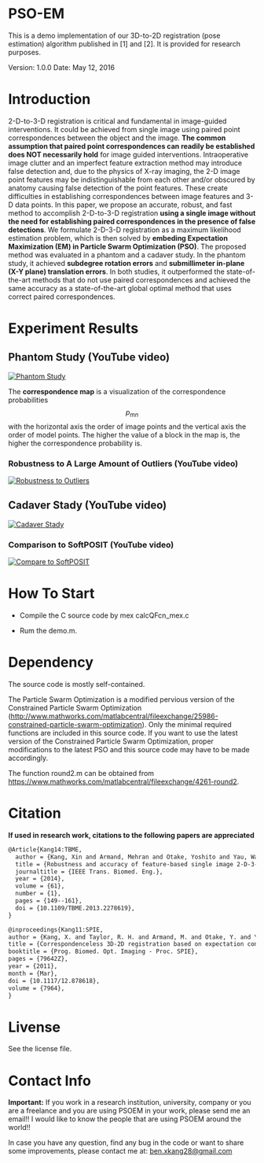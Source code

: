 # PSO-EM

This is a demo implementation of our 3D-to-2D registration (pose estimation) algorithm published in [1] and [2].  It is provided for research purposes.

Version: 1.0.0  Date: May 12, 2016

# Introduction

2-D-to-3-D registration is critical and fundamental in image-guided interventions. It could be achieved from single image using paired point correspondences between the object and the image. **The common assumption that paired point correspondences can readily be established does NOT necessarily hold** for image guided interventions. Intraoperative image clutter and an imperfect feature extraction method may introduce false detection and, due to the physics of X-ray imaging, the 2-D image point features may be indistinguishable from each other and/or obscured by anatomy causing false detection of the point features. These create difficulties in establishing correspondences between image features and 3-D data points. In this paper, we propose an accurate, robust, and fast method to accomplish 2-D-to-3-D registration **using a single image without the need for establishing paired correspondences in the presence of false detections**. We formulate 2-D-3-D registration as a maximum likelihood estimation problem, which is then solved by **embeding Expectation Maximization (EM) in Particle Swarm Optimization (PSO)**. The proposed method was evaluated in a phantom and a cadaver study. In the phantom study, it achieved **subdegree rotation errors** and **submillimeter in-plane (X-Y plane) translation errors**. In both studies, it outperformed the state-of-the-art methods that do not use paired correspondences and achieved the same accuracy as a state-of-the-art global optimal method that uses correct paired correspondences.

# Experiment Results
## Phantom Study (YouTube video)
[![Phantom Study](http://img.youtube.com/vi/XgQBXPwkW1w/0.jpg)](http://www.youtube.com/watch?v=XgQBXPwkW1w "Phantom Study")

The **correspondence map** is a visualization of the correspondence probabilities $$p_{mn}$$ with the horizontal axis the order of image points and the vertical axis the order of model points. The higher the value of a block in the map is, the higher the correspondence probability is.

### Robustness to A Large Amount of Outliers (YouTube video)
[![Robustness to Outliers](http://img.youtube.com/vi/FxADwn2lnqs/0.jpg)](http://www.youtube.com/watch?v=FxADwn2lnqs "Robustness to Outliers")

## Cadaver Stady (YouTube video)
[![Cadaver Stady](http://img.youtube.com/vi/qkwaYUClXhA/0.jpg)](http://www.youtube.com/watch?v=qkwaYUClXhA "Cadaver Stady")

### Comparison to SoftPOSIT (YouTube video)
[![Compare to SoftPOSIT](http://img.youtube.com/vi/crc4_oyl1bc/0.jpg)](http://www.youtube.com/watch?v=crc4_oyl1bc "Comparison to SoftPOSIT")

# How To Start

- Compile the C source code by mex calcQFcn_mex.c

- Rum the demo.m.

# Dependency

The source code is mostly self-contained.

The Particle Swarm Optimization is a modified pervious version of the Constrained Particle Swarm Optimization (http://www.mathworks.com/matlabcentral/fileexchange/25986-constrained-particle-swarm-optimization).  Only the minimal required functions are included in this source code.  If you want to use the latest version of the Constrained Particle Swarm Optimization, proper modifications to the latest PSO and this source code may have to be made accordingly.

The function round2.m can be obtained from https://www.mathworks.com/matlabcentral/fileexchange/4261-round2.

# Citation

**If used in research work, citations to the following papers are appreciated**

```latex
@Article{Kang14:TBME,
  author = {Kang, Xin and Armand, Mehran and Otake, Yoshito and Yau, Wai Pan and Cheung, Paul Y S and Hu, Yong and Taylor, Russell H.},
  title = {Robustness and accuracy of feature-based single image 2-D-3-D registration without correspondences for image-guided intervention},
  journaltitle = {IEEE Trans. Biomed. Eng.},
  year = {2014},
  volume = {61},
  number = {1},
  pages = {149--161},
  doi = {10.1109/TBME.2013.2278619},
}

@inproceedings{Kang11:SPIE,
author = {Kang, X. and Taylor, R. H. and Armand, M. and Otake, Y. and Yau, W. P. and Cheung, P. Y. S. and Hu, Y.},
title = {Correspondenceless 3D-2D registration based on expectation conditional maximization},
booktitle = {Prog. Biomed. Opt. Imaging - Proc. SPIE},
pages = {79642Z},
year = {2011},
month = {Mar},
doi = {10.1117/12.878618},
volume = {7964},
}
```

# Livense

See the license file.

# Contact Info

**Important:** If you work in a research institution, university, company or you are a freelance and you are using PSOEM in your work, please send me an email!! I would like to know the people that are using PSOEM around the world!!

In case you have any question, find any bug in the code or want to share some improvements, please contact me at: ben.xkang28@gmail.com
